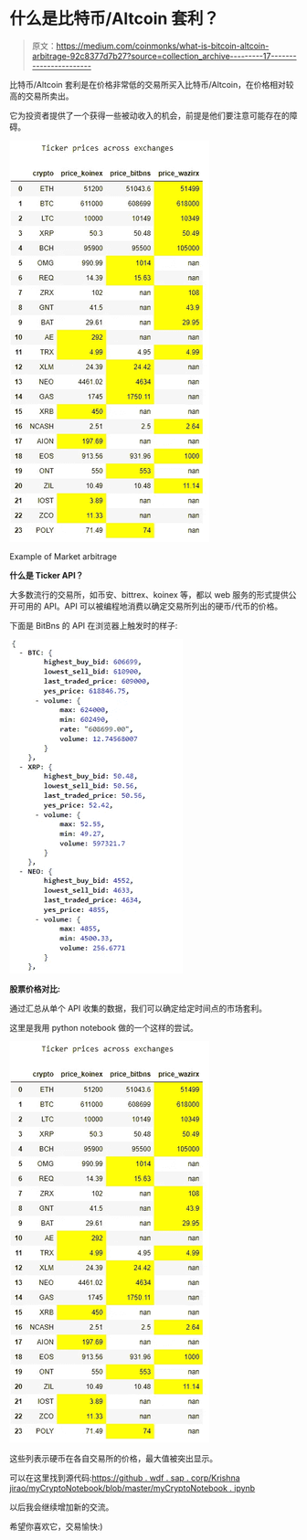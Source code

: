 # 什么是比特币/Altcoin 套利？

> 原文：<https://medium.com/coinmonks/what-is-bitcoin-altcoin-arbitrage-92c8377d7b27?source=collection_archive---------17----------------------->

比特币/Altcoin 套利是在价格非常低的交易所买入比特币/Altcoin，在价格相对较高的交易所卖出。

它为投资者提供了一个获得一些被动收入的机会，前提是他们要注意可能存在的障碍。

![](img/23b1add295bfd86d2d5d949c721dbb80.png)

Example of Market arbitrage

**什么是 Ticker API？**

大多数流行的交易所，如币安、bittrex、koinex 等，都以 web 服务的形式提供公开可用的 API。API 可以被编程地消费以确定交易所列出的硬币/代币的价格。

下面是 BitBns 的 API 在浏览器上触发时的样子:

![](img/8e683a57f18e120b2237d4c065ff63f9.png)

**股票价格对比:**

通过汇总从单个 API 收集的数据，我们可以确定给定时间点的市场套利。

这里是我用 python notebook 做的一个这样的尝试。

![](img/23b1add295bfd86d2d5d949c721dbb80.png)

这些列表示硬币在各自交易所的价格，最大值被突出显示。

可以在这里找到源代码:[https://github . wdf . sap . corp/Krishna jirao/myCryptoNotebook/blob/master/myCryptoNotebook . ipynb](https://github.wdf.sap.corp/krishnajirao/myCryptoNotebook/blob/master/myCryptoNotebook.ipynb)

以后我会继续增加新的交流。

希望你喜欢它，交易愉快:)